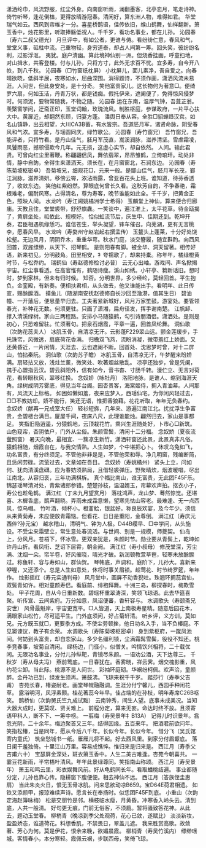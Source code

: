 <!-- { "loadSidebar": true } -->
潇洒纶巾，风流野服，红尘外身。向南窗听雨，澜翻墨客，北亭恋月，笔走诗神。倚竹听琴，逢花倒榼，更得放晴游冠春。清闲好，算东洲人物，难得如君。 
华堂瑞气如云。西风到帘帷才一分。喜星桥鹊语，佳传依旧，缑山鹤舞，仙样翻新。箫玉香中，烛花影里，听取捧觞低祝人。千千岁，看功名事业，都在儿孙。 
沁园春（寿六二叔父德光）
月旦评中，有如公者，更谁与俦。看纷纷仁意，春风和气，堂堂义事，砥柱中流。己重物轻，身穷道泰，却占人间第一筹。回头笑，彼纷纷名利，过影浮沤。 
夷犹。庭户清幽。算此境神仙别一洲。但烧香挂画，呼童扫地，对山揖水，共客登楼。付与儿孙，只将方寸，此外无求百不忧。宜多寿，自今开八帙，到八千秋。 
沁园春（□竹窗纸枕屏）
小枕屏儿，面儿素净，吾自爱之。向春晴欲晓，低斜半展，夜寒如水，屈曲深围。消得题诗，不须作画，潇洒风流未易涯。人间世，但此身安处，是十分奇。 
笑他富贵家儿。这长物何为著意□。便绮罗六扇，何如玉洁，丹青万状，都是钱痴。假托伊来，遮阑便了，免得惊风侵梦时。何须泥，要物常随我，不物之随。 
沁园春
运在东南，温厚气钟，吾葺芷翁。羡檠窗学问，迂斋正印，玉堂词翰，玫瑰流风。制胜枢庭，参谋政府，一片平心扶大中。黄扉近，却翻然东顾，归宴方蓬。 
潘舆日奉从容。全胜□貂蝉趋汉宫。如名山镇静，出云相望，大川CA3B蓄，有水皆宗。吾道胚月军，诸贤命脉，阴受春风和气浓。宜多寿，与瑶圆同庆，绿竹歌公。 
沁园春（寿竹窗兄）
吾竹窗兄，吾能评者，只将竹看。是丹山佳气，胚月军茂直，嵩溪润脉，滋养清坚。雪虐霜凌，风饕雨恶，撼顿侵欺今几年。元无损，这虚心实节，却自依然。 
人间。输此君贤。可曾向红尘里著鞭。称翩翩侣凤，舞依翡翠，昂昂雏鹤，立倚琅玕。动处非情，静中自韵，全得生来潇洒天。须长在，在月窗窗北，石涧东边。 
沁园春（寿陈菊坡枢密卓）
吾菊坡兄，细观花□，元来一般。是鄮山佳气，胚月军长茂，鄞江润脉，滋养清妍。移傍云霄，浓沾雨露，曾亚百花头上班。谁知道，待芬香透了，收敛东边。 
笑他红紫纷然。算眼底何曾长久看。这秋芳自韵，不争春艳，霜根难老，偏耐风寒。占得清名，尊为寿客，晚节谁能如此全。千千岁，把黄金正色，照映人间。 
水龙吟（寿江阃姚橘洲学士希得）
玉麟堂上神仙，算来便合归廊庙。天教且住，堂堂裘带，舒舒旗纛。一笑谈中，遍江淮上，太平花草。待金瓯揭了，黄扉坐处，祗依此、规模好。 
恰似虹流节后，庆生申、佳期还到。乾坤开泰，君臣相遇机缘恁巧。谁信苍生，举头凝望，锋车催召。向芜湖，更有无言桃李，愿春风早。 
水龙吟（寿婺州守赵岩起右撰孟传）
玉鳌头上蓬莱，十分好处饶松壑。无边风月，阴阴乔木，重重华萼。秋水门庭，淡交簪履，随宜斟酌。向西风回首，双旌缥缈，从天下、招琴鹤。 
是则阳春有脚。被金华、洞天留著。相传好语，新来初见，分明鼓角。田里相安，衤夸襦歌了，却来持橐。称年年，橘绿橙黄时节，与松乔约。 
瑞鹤仙（寿赵德修检讨必普）
云无心出岫。游戏间、声名掀揭宇宙。红尘事看透。任高官惟有，鹤随诗瘦。溪山如绣。小轩亭、篘新话旧。想时时，梦到家林，但未有归时候。 
知否。分明世界，多少经纶，莫轻回首。平生抱负。金銮殿，有新奏。便相扶君相，从头做去，他又谁能出手。看明年、此日传宣，赐酴醿酒。 
摸鱼儿（随湖南安抚赵德修自长沙回至澛港，值其生日）
碧油幢、一开藩后，便思量早归去。工夫著紧新城好，风月万家笙鼓。游宴处。要管领春光，补种花无数。何须更驻。只画了潇湘，扁舟径发，挥手谢南楚。 
江帆卸、撑入清溪绿树。家山三两程路。安排小马随猿鹤，勾引诗朋酒侣。潇洒处。是则是初心，只恐难留驻。忙须著句。把泉石烟霞，平章一遍，回首凤纶舞。 
洞仙歌（次韵花蕊夫人）
冰肌玉骨，自清凉无汗。云影蓬F229翠山远。颤金莲缓步，手托珠帘，风微透，扇底荷花香满。 
归檐双飞燕，流盼消凝，微带羞红上娇面。又还黄昏近，一片闲情，天涯去、云也遮阑不断。回首处、沈思梦时曾，对十二屏山，怕拈秦阮。 
洞仙歌（次韵苏子瞻）
冰肌玉骨，自清凉无汗，午梦醒来盼娇满。扇轻拈又放，浅炷兰薰，微笑处、吹著烟丝散乱。 
凉亭还独步，曾是凭阑，携手心盟指云汉。碧云斜阳外，信有如今，音书杳、寸肠千转。漫伫立、无言对荷花，看转眼秋风，翠移红换。 
念奴娇（咏牡丹）
洛阳地脉，是谁人、缩到海涯天角。绿树成阴芳雾底，得见当年台阁。园杏贵客，海棠姬侍，拥入青油幕。人间那有，风流天上标格。 
如困如懒如羞，夜来应梦入，西瑶仙宅。为你闲风轻过去，□□不教妨却。娇不能行，笑还无语，惟把香狼藉。花花听取，年年无负春约。 
念奴娇（献再一兄成室大任）
轻衫短旆，几年来、游遍江南江北。扰扰浮生争富贵，金碧楼台满目。厦屋千间，夜床八尺，此理谁能烛。翩然归去，家山是事都足。 
笑指旧隐逍遥，分猿鹤地，云顶栽花竹。乘兴生涯随处好，卜市心□新筑。山色窥帘，杏阴依户，门外从尘俗。朱颜雪鬓，清闲十二分福。 
念奴娇（夏夜流萤照窗）
暑天向晚，最相宜、一簇凉生新竹。潇洒轩窗还此景，此景真非凡俗。猿鹤相随，烟霞自在，与我交情熟。人生如梦，个中堪把心卜。 
休叹乌兔如飞，功名富贵，有分终须足。不管他非非是是，不管他荣和辱。净几明窗，残编断简，且恁闲劳碌。流萤过去，文章如在吾目。 
念奴娇（寿姚橘州）
紧头上立，问如何、犹向清溪盘礴。应为春妨须熟局，且借轻裘弹压。野聚晴炊，烟波暖唱，尽出江南北。从容归衮，三年功满棋柝。 
真个福比南山，谁无富贵，无此团F45F乐。锦瑟瑶琴清对处，青紫诸郎参错。楚楚孙枝，温温婿玉，帘幕欢声拍。抠衣小子，寿公也趁龟鹤。 
满江红（丁未九月望赏月）
落枕鸿声，龙山梦、蓦然惊觉。还堪喜、木樨香底，鹊声翻晓。弄雨未成霜意懒，望寒先怯山容老。最难逢、无一点西风，惊乌帽。 
竹叶酒，倾杯小。橙齑鲙，银盆好。称良辰欢宴，及今年少。须信从来黄菊寿，未应便放青霜恼。但看花、日日是重阳，金尊倒。 
满江红（寿庆元西倅?孙元宝）
越水稽山，清明气、钟为人极。D44B缨早、□中学问，从头施设。不受尘来霜壁立，常生意处春流活。与世间、别是一规模，师夔契。 
仙岛上，分风月。苍梧下，怀冰雪。更双亲犹是，朱颜时节。勋业要从青鬓上，乾坤如许丹山折。看凤衔、芝诏下层霄，朝金阙。 
满江红（寿小叔母）
修茂堂深，芳尘满、沈烟一朵。帘半卷，好风催晓，晴光才破。新润顿教萱草鬯，轻寒未放酴醿过。称鱼轩、容与寿如山，群仙贺。 
琴帏底，声调和。庭阶下，儿孙大。喜新来咿喔，又还添个。总是人生如意处，休将时事关眉锁。趁莺花、时节绮罗筵，年年作。 
烛影摇红（寿元实通判母）
风月堂中，画屏不动香猊吐。珠翘环拥蕊宫仙，双鬓青如许。相对童颜寿侣。看庭前、绯袍拜舞。十洲三岛，柳探春时，梅欺雪处。 
甲子花周，自从今日重新数。碧瑶杯重翠涛深，笑领飞琼语。此去华筵喜聚。听传宣、云间紫府。万分如意，凤诏便蕃，香轩容与。 
水调歌头（寿颐斋兄安世）
风骨最魁岸，宇宙更宽平。□人皆道，天上南极寿星精。随意后园花木，满眼家山松竹，尽可适平生。门外底须问，好占菊轩清。 
听乡评，义方训，莫如兄。元方既玉就□，更要季方成。不使尘劳顿挫，他日功名入手，当不负椿庭。不见窦谏议，教子有余荣。 
水调歌头（寿陈菊坡枢密卓）
身到紫枢府，一蹴凤池间。何妨到头富贵，却自恋家山。多少名缰利锁，尘满霜髯雪鬓，役役不知还。桃李竞春事，坡菊自清闲。 
绿杨边，门径小，似僧关。吟情饮兴相将，二十载优闲。无限功名事业，分付儿孙纵靶，青镜尽朱颜。一语劝公酒，天下达尊三。 
千秋岁（寿从母夫冯）
燕前莺底。一日春犹在。香雾晓，祥云霁。烟交槐影重，风约花尘卸。当此际。桃源不是人间世。 
彩袖环庭砌。华裾纷柯佩。欢声洽，童颜醉。金丹功已到，绿发生须再。箫鼓沸。飞琼来祝千千岁。 
踏莎行（寿季父吉甫）
杏苑长春，椿姿耐老。画堂琴幌融融调。生涯分付宁馨儿，西园手种闲花草。 
露浴明河，风浮素颢。桂花著蕊今年早。佳占端的在孙枝，明年寿席C26B呕笑。 
鹊桥仙（次韵舅氏竺九成试黜）
云南钟秀，间生人望。底事未成美况。当知大器大成时，更莫叹、贤关难上。 
前程分定，算来无妄。命达时终不放。且须寄语甲科人，断不下、一筹中榜。 
一翦梅（寿吴景年礻B13A）
记得儿时识景年。翕忽光阴，二十余年。梅边聚首又三年。结得因缘。五百来年。 
把酒君前欲问年。笑指松椿，当是同年，愿从今后八千年。长似今年。长似今年。 
惜分飞（吴氏馆寄内童氏）
筑垒愁城书一纸。雁雁儿将不起。好去西风里。到家分付眉颦底。 
落日阑干羞独倚。十里江山万里。容易成憔悴。惟归来是归来是。 
西江月（寿季父吉甫六十）
宝瑟屏金深处，斑衣箫玉香中。人生二美古难逢。杏苑今朝喜共。 
一霎豆花新雨，半帘梧叶清风。年年此景绿尊同。笑指南山称颂。 
西江月（寿吴景年）
箫玉和鸣云里，彩衣娱舞风前。好从龟鹤同长年。看取蟠桃结遍。 
事业都随分定，儿孙也靠心传。隐耕窗下腹便便。相去神仙不远。 
西江月（答族侄圭惠扇）
当此朱炎火日，恨无玉骨冰肌。问来思欲动凉B659。宝D64E荷君相遗。 
如铁又添颜甲，报琼难续声诗。愿言长在奉扬时。似恁团F45F到底。 
小重山（次韵定海赵簿咏梅）
松是交朋竹是邻。横枝临水瘦，月黄昏。冲寒香入岭头云。清到底，人共一般清。 
好句更无痕。门前无俗客，不须扃。暂将骚致答花神。从此去，题动玉堂春。 
柳梢青（晚凉到季父处观荷，花心已敛，遂赋比）
淡淡新妆，盈盈娇态，谁道荷花。料想香肌，不禁畏日，翠盖儿遮。 
我来胜赏高歌。故敛著、芳心为何。莫是伊花，恨余来晚，欲媚晨霞。 
柳梢青（寿吴竹溪内）
缥缈瑶城。客情春小，本分寒轻。霞佩云裾，步联西母，笑倚飞琼。 
